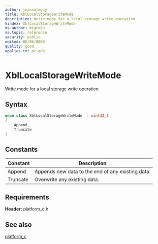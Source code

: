 ```yaml
---
author: joannaleecy
title: XblLocalStorageWriteMode
description: Write mode for a local storage write operation.
kindex: XblLocalStorageWriteMode
ms.author: migreen
ms.topic: reference
security: public
edited: 00/00/0000
quality: good
applies-to: pc-gdk
---
```


# XblLocalStorageWriteMode  

Write mode for a local storage write operation.    

## Syntax  
  
```cpp
enum class XblLocalStorageWriteMode  : uint32_t  
{  
    Append,  
    Truncate  
}  
```  
  
## Constants  
  
| Constant | Description |
| --- | --- |
| Append | Appends new data to the end of any existing data. |  
| Truncate | Overwrite any existing data. |  
  
## Requirements  
  
**Header:** platform_c.h
  
## See also  
[platform_c](../platform_c_members.md)  
  
  